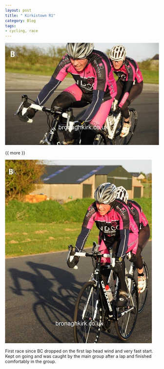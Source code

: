 ```yaml
---
layout: post
title: " Kirkistown R1"
category: Blog 
tags: 
- cycling, race
---
```

 
   
<div class="figure">
<img src="/images/2013/2013-05-01-kirkistown-r1-1.jpg ">
</div>

{{ more }} 
 
<div class="figure">
<img src="/images/2013/2013-05-01-kirkistown-r1-2.jpg ">
</div>

First race since BC dropped on the first lap head wind and very fast start. Kept on going and was caught by the main group after a lap and finished comfortably in the group.
